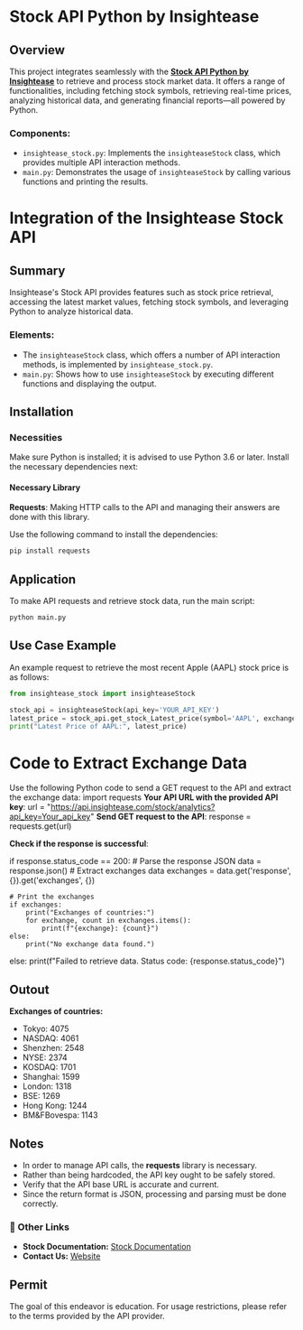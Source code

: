 # Stock API Python by Insightease

## Overview
This project integrates seamlessly with the **[Stock API Python by Insightease](https://insightease.com/docs/stock-api)** to retrieve and process stock market data. It offers a range of functionalities, including fetching stock symbols, retrieving real-time prices, analyzing historical data, and generating financial reports—all powered by Python.

### Components:
- `insightease_stock.py`: Implements the `insighteaseStock` class, which provides multiple API interaction methods.
- `main.py`: Demonstrates the usage of `insighteaseStock` by calling various functions and printing the results.

# Integration of the Insightease Stock API

## Summary
Insightease's Stock API provides features such as stock price retrieval, accessing the latest market values, fetching stock symbols, and leveraging Python to analyze historical data.

### Elements:
- The `insighteaseStock` class, which offers a number of API interaction methods, is implemented by `insightease_stock.py`.
- `main.py`: Shows how to use `insighteaseStock` by executing different functions and displaying the output.

## Installation

### Necessities
Make sure Python is installed; it is advised to use Python 3.6 or later. Install the necessary dependencies next:

#### Necessary Library
**Requests**: Making HTTP calls to the API and managing their answers are done with this library.

Use the following command to install the dependencies:
```sh
pip install requests
```

## Application
To make API requests and retrieve stock data, run the main script:
```sh
python main.py
```

## Use Case Example
An example request to retrieve the most recent Apple (AAPL) stock price is as follows:
```python
from insightease_stock import insighteaseStock

stock_api = insighteaseStock(api_key='YOUR_API_KEY')
latest_price = stock_api.get_stock_Latest_price(symbol='AAPL', exchange='NASDAQ')
print("Latest Price of AAPL:", latest_price)
```
# Code to Extract Exchange Data
Use the following Python code to send a GET request to the API and extract the exchange data:
import requests
**Your API URL with the provided API key**:
url = "https://api.insightease.com/stock/analytics?api_key=Your_api_key"
**Send GET request to the API**:
response = requests.get(url)

**Check if the response is successful**:


if response.status_code == 200:
    # Parse the response JSON
    data = response.json()
    # Extract exchanges data
    exchanges = data.get('response', {}).get('exchanges', {})

    # Print the exchanges
    if exchanges:
        print("Exchanges of countries:")
        for exchange, count in exchanges.items():
            print(f"{exchange}: {count}")
    else:
        print("No exchange data found.")
else:
    print(f"Failed to retrieve data. Status code: {response.status_code}")

    
## Outout
  **Exchanges of countries:**
- Tokyo: 4075
- NASDAQ: 4061
- Shenzhen: 2548
- NYSE: 2374
- KOSDAQ: 1701
- Shanghai: 1599
- London: 1318
- BSE: 1269
- Hong Kong: 1244
- BM&FBovespa: 1143

    

## Notes
- In order to manage API calls, the **requests** library is necessary.
- Rather than being hardcoded, the API key ought to be safely stored.
- Verify that the API base URL is accurate and current.
- Since the return format is JSON, processing and parsing must be done correctly.

### 🔗 Other Links
- **Stock Documentation:** [Stock Documentation](https://insightease.com/docs/stock-api#api-documentation)
- **Contact Us:** [Website](https://insightease.com)

## Permit
The goal of this endeavor is education. For usage restrictions, please refer to the terms provided by the API provider.

